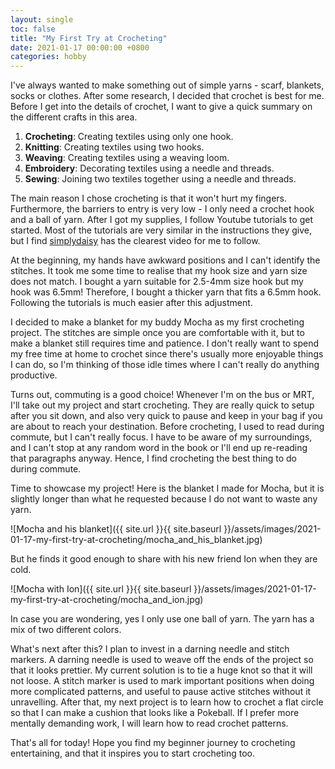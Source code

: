 ```yaml
---
layout: single
toc: false
title: "My First Try at Crocheting"
date: 2021-01-17 00:00:00 +0800
categories: hobby
---
```


I've always wanted to make something out of simple yarns - scarf, blankets, socks or clothes. After some research, I decided that crochet is best for me. Before I get into the details of crochet, I want to give a quick summary on the different crafts in this area.

1. **Crocheting**: Creating textiles using only one hook.
2. **Knitting**: Creating textiles using two hooks.
3. **Weaving**: Creating textiles using a weaving loom.
4. **Embroidery**: Decorating textiles using a needle and threads.
5. **Sewing**: Joining two textiles together using a needle and threads.

The main reason I chose crocheting is that it won't hurt my fingers. Furthermore, the barriers to entry is very low - I only need a crochet hook and a ball of yarn. After I got my supplies, I follow Youtube tutorials to get started. Most of the tutorials are very similar in the instructions they give, but I find [simplydaisy](https://www.youtube.com/watch?v=aAxGTnVNJiE) has the clearest video for me to follow. 

At the beginning, my hands have awkward positions and I can't identify the stitches. It took me some time to realise that my hook size and yarn size does not match. I bought a yarn suitable for 2.5-4mm size hook but my hook was 6.5mm! Therefore, I bought a thicker yarn that fits a 6.5mm hook. Following the tutorials is much easier after this adjustment.

I decided to make a blanket for my buddy Mocha as my first crocheting project. The stitches are simple once you are comfortable with it, but to make a blanket still requires time and patience. I don't really want to spend my free time at home to crochet since there's usually more enjoyable things I can do, so I'm thinking of those idle times where I can't really do anything productive. 

Turns out, commuting is a good choice! Whenever I'm on the bus or MRT, I'll take out my project and start crocheting. They are really quick to setup after you sit down, and also very quick to pause and keep in your bag if you are about to reach your destination. Before crocheting, I used to read during commute, but I can't really focus. I have to be aware of my surroundings, and I can't stop at any random word in the book or I'll end up re-reading that paragraphs anyway. Hence, I find crocheting the best thing to do during commute.

Time to showcase my project! Here is the blanket I made for Mocha, but it is slightly longer than what he requested because I do not want to waste any yarn.

![Mocha and his blanket]({{ site.url }}{{ site.baseurl }}/assets/images/2021-01-17-my-first-try-at-crocheting/mocha_and_his_blanket.jpg)

But he finds it good enough to share with his new friend Ion when they are cold.

![Mocha with Ion]({{ site.url }}{{ site.baseurl }}/assets/images/2021-01-17-my-first-try-at-crocheting/mocha_and_ion.jpg)

In case you are wondering, yes I only use one ball of yarn. The yarn has a mix of two different colors.

What's next after this? I plan to invest in a darning needle and stitch markers. A darning needle is used to weave off the ends of the project so that it looks prettier. My current solution is to tie a huge knot so that it will not loose. A stitch marker is used to mark important positions when doing more complicated patterns, and useful to pause active stitches without it unravelling. After that, my next project is to learn how to crochet a flat circle so that I can make a cushion that looks like a Pokeball. If I prefer more mentally demanding work, I will learn how to read crochet patterns.

That's all for today! Hope you find my beginner journey to crocheting entertaining, and that it inspires you to start crocheting too.
